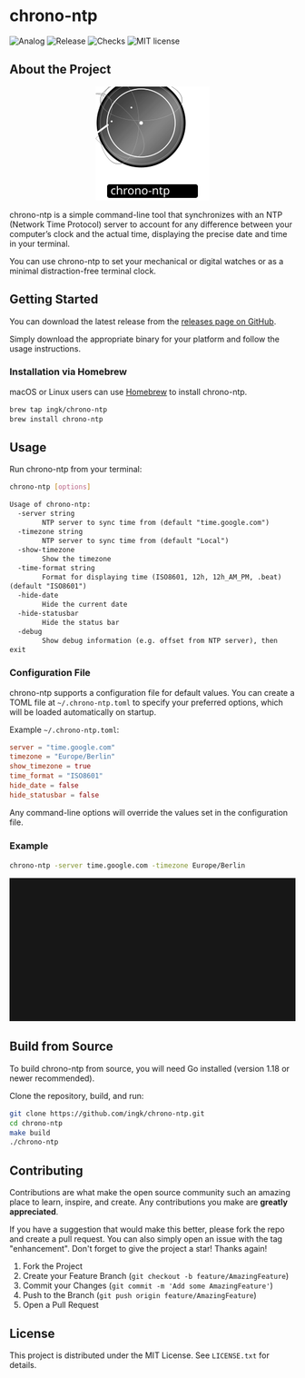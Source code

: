 <!-- Improved compatibility of back to top link: See: https://github.com/othneildrew/Best-README-Template/pull/73 -->
<a name="readme-top"></a>

# chrono-ntp

![Analog](https://honey.badgers.space/badge/-/chrono-ntp/blue?icon=feather-watch&label=)
![Release](https://badgers.space/github/release/ingk/chrono-ntp)
![Checks](https://badgers.space/github/checks/ingk/chrono-ntp/main)
![MIT license](https://badgers.space/github/license/ingk/chrono-ntp/?color=blue)

## About the Project

<p align="center" width="100%">
  <img src="assets/chrono-ntp.svg" width="200rem" height="200rem" />
</p>

chrono-ntp is a simple command-line tool that synchronizes with an NTP (Network Time Protocol) server to account for any difference between your computer’s clock and the actual time, displaying the precise date and time in your terminal.

You can use chrono-ntp to set your mechanical or digital watches or as a minimal distraction-free terminal clock.

## Getting Started

You can download the latest release from the [releases page on GitHub](https://github.com/ingk/chrono-ntp/releases).

Simply download the appropriate binary for your platform and follow the usage instructions.

### Installation via Homebrew

macOS or Linux users can use [Homebrew](https://brew.sh/) to install chrono-ntp.

```bash
brew tap ingk/chrono-ntp
brew install chrono-ntp
```

## Usage

Run chrono-ntp from your terminal:

```sh
chrono-ntp [options]
```

```
Usage of chrono-ntp:
  -server string
        NTP server to sync time from (default "time.google.com")
  -timezone string
        NTP server to sync time from (default "Local")
  -show-timezone
        Show the timezone
  -time-format string
        Format for displaying time (ISO8601, 12h, 12h_AM_PM, .beat) (default "ISO8601")
  -hide-date
        Hide the current date
  -hide-statusbar
        Hide the status bar
  -debug
        Show debug information (e.g. offset from NTP server), then exit
```

### Configuration File

chrono-ntp supports a configuration file for default values. You can create a TOML file at `~/.chrono-ntp.toml` to specify your preferred options, which will be loaded automatically on startup.

Example `~/.chrono-ntp.toml`:

```toml
server = "time.google.com"
timezone = "Europe/Berlin"
show_timezone = true
time_format = "ISO8601"
hide_date = false
hide_statusbar = false
```

Any command-line options will override the values set in the configuration file.

### Example

```sh
chrono-ntp -server time.google.com -timezone Europe/Berlin
```

![Demo GIF](assets/demo.gif)

## Build from Source

To build chrono-ntp from source, you will need Go installed (version 1.18 or newer recommended).

Clone the repository, build, and run:

```sh
git clone https://github.com/ingk/chrono-ntp.git
cd chrono-ntp
make build
./chrono-ntp
```

## Contributing

Contributions are what make the open source community such an amazing place to learn, inspire, and create. Any contributions you make are **greatly appreciated**.

If you have a suggestion that would make this better, please fork the repo and create a pull request. You can also simply open an issue with the tag "enhancement".
Don't forget to give the project a star! Thanks again!

1. Fork the Project
2. Create your Feature Branch (`git checkout -b feature/AmazingFeature`)
3. Commit your Changes (`git commit -m 'Add some AmazingFeature'`)
4. Push to the Branch (`git push origin feature/AmazingFeature`)
5. Open a Pull Request

## License

This project is distributed under the MIT License. See `LICENSE.txt` for details.
